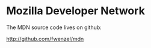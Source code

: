 Mozilla Developer Network
=========================

The MDN source code lives on github:

http://github.com/fwenzel/mdn
